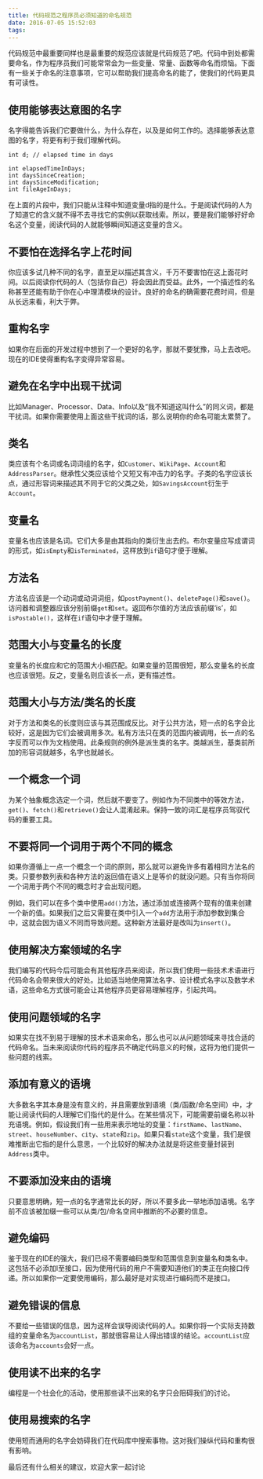 ```yaml
---
title: 代码规范之程序员必须知道的命名规范
date: 2016-07-05 15:52:03
tags:
---
```


代码规范中最重要同样也是最重要的规范应该就是代码规范了吧。代码中到处都需要命名，作为程序员我们可能常常会为一些变量、常量、函数等命名而烦恼。下面有一些关于命名的注意事项，它可以帮助我们提高命名的能了，使我们的代码更具有可读性。

## 使用能够表达意图的名字

名字得能告诉我们它要做什么，为什么存在，以及是如何工作的。选择能够表达意图的名字，将更有利于我们理解代码。

``` objc
int d; // elapsed time in days

int elapsedTimeInDays;
int daysSinceCreation;
int daysSinceModification;
int fileAgeInDays;
```
在上面的片段中，我们只能从注释中知道变量d指的是什么。于是阅读代码的人为了知道它的含义就不得不去寻找它的实例以获取线索。所以，要是我们能够好好命名这个变量，阅读代码的人就能够瞬间知道这变量的含义。
<!-- more -->

## 不要怕在选择名字上花时间

你应该多试几种不同的名字，直至足以描述其含义，千万不要害怕在这上面花时间。以后阅读你代码的人（包括你自己）将会因此而受益。此外，一个描述性的名称甚至还能有助于你在心中理清模块的设计。良好的命名的确需要花费时间，但是从长远来看，利大于弊。

## 重构名字

如果你在后面的开发过程中想到了一个更好的名字，那就不要犹豫，马上去改吧。现在的IDE使得重构名字变得异常容易。

## 避免在名字中出现干扰词

比如Manager、Processor、Data、Info以及“我不知道这叫什么”的同义词，都是干扰词。如果你需要使用上面这些干扰词的话，那么说明你的命名可能太累赘了。

## 类名

类应该有个名词或名词词组的名字，如`Customer`、`WikiPage`、`Account`和`AddressParser`。继承性父类应该给个又短又有冲击力的名字。子类的名字应该长点，通过形容词来描述其不同于它的父类之处，如`SavingsAccount`衍生于`Account`。

## 变量名

变量名也应该是名词。它们大多是由其指向的类衍生出去的。布尔变量应写成谓词的形式，如`isEmpty`和`isTerminated`，这样放到`if`语句才便于理解。

## 方法名

方法名应该是一个动词或动词词组，如`postPayment()`、`deletePage()`和`save()`。访问器和调整器应该分别前缀`get`和`set`。返回布尔值的方法应该前缀‘is’，如`isPostable()`，这样在`if`语句中才便于理解。

## 范围大小与变量名的长度

变量名的长度应和它的范围大小相匹配。如果变量的范围很短，那么变量名的长度也应该很短。反之，变量名则应该长一点，更有描述性。

## 范围大小与方法/类名的长度

对于方法和类名的长度则应该与其范围成反比。对于公共方法，短一点的名字会比较好，这是因为它们会被调用多次。私有方法只在类的范围内被调用，长一点的名字反而可以作为文档使用。此条规则的例外是派生类的名字。类越派生，基类前所加的形容词就越多，名字也就越长。

## 一个概念一个词

为某个抽象概念选定一个词，然后就不要变了。例如作为不同类中的等效方法，`get()`、`fetch()`和`retrieve()`会让人混淆起来。保持一致的词汇是程序员驾驭代码的重要工具。

## 不要将同一个词用于两个不同的概念

如果你遵循上一点一个概念一个词的原则，那么就可以避免许多有着相同方法名的类。只要参数列表和各种方法的返回值在语义上是等价的就没问题。只有当你将同一个词用于两个不同的概念时才会出现问题。

例如，我们可以在多个类中使用`add()`方法，通过添加或连接两个现有的值来创建一个新的值。如果我们之后又需要在类中引入一个`add`方法用于添加参数到集合中，这就会因为语义不同而导致问题。这种新方法最好是改叫为`insert()`。

## 使用解决方案领域的名字

我们编写的代码今后可能会有其他程序员来阅读，所以我们使用一些技术术语进行代码命名会带来很大的好处。比如适当地使用算法名字、设计模式名字以及数学术语，这些命名方式很可能会让其他程序员更容易理解程序，引起共鸣。

## 使用问题领域的名字

如果实在找不到易于理解的技术术语来命名，那么也可以从问题领域来寻找合适的代码命名。当未来阅读你代码的程序员不确定代码意义的时候，这将为他们提供一些问题的线索。

## 添加有意义的语境

大多数名字其本身是没有意义的，并且需要放到语境（类/函数/命名空间）中，才能让阅读代码的人理解它们指代的是什么。在某些情况下，可能需要前缀名称以补充语境。例如，假设我们有一些用来表示地址的变量：`firstName`、`lastName`、`street`、`houseNumber`、`city`、`state`和`zip`。如果只看`state`这个变量，我们是很难推断出它指的是什么意思，一个比较好的解决办法就是将这些变量封装到`Address`类中。

## 不要添加没来由的语境

只要意思明确，短一点的名字通常比长的好，所以不要多此一举地添加语境。名字前不应该被加缀一些可以从类/包/命名空间中推断的不必要的信息。

## 避免编码

鉴于现在的IDE的强大，我们已经不需要编码类型和范围信息到变量名和类名中。这包括不必添加I至接口，因为使用代码的用户不需要知道他们的类正在向接口传递。所以如果你一定要使用编码，那么最好是对实现进行编码而不是接口。

## 避免错误的信息

不要给一些错误的信息，因为这样会误导阅读代码的人。如果你将一个实际支持数组的变量命名为`accountList`，那就很容易让人得出错误的结论。`accountList`应该命名为`accounts`会好一点。

## 使用读不出来的名字

编程是一个社会化的活动，使用那些读不出来的名字只会阻碍我们的讨论。

## 使用易搜索的名字

使用短而通用的名字会妨碍我们在代码库中搜索事物。这对我们操纵代码和重构很有影响。

最后还有什么相关的建议，欢迎大家一起讨论
